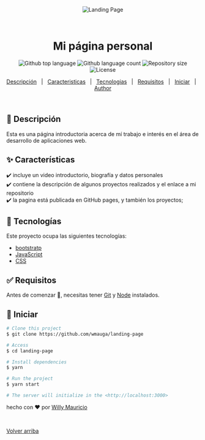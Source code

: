 <div align="center" id="top"> 
  <img src="./.github/app.gif" alt="Landing Page" />

  &#xa0;

  <!-- <a href="https://landingpage.netlify.app">Demo</a> -->
</div>

<h1 align="center">Mi página personal</h1>

<p align="center">
  <img alt="Github top language" src="https://img.shields.io/github/languages/top/wmaugar/landing-page?color=56BEB8">

  <img alt="Github language count" src="https://img.shields.io/github/languages/count/wmaugar/landing-page?color=56BEB8">

  <img alt="Repository size" src="https://img.shields.io/github/repo-size/wmaugar/landing-page?color=56BEB8">

  <img alt="License" src="https://img.shields.io/github/license/wmaugar/landing-page?color=56BEB8">

  <!-- <img alt="Github issues" src="https://img.shields.io/github/issues/wmaugar/landing-page?color=56BEB8" /> -->

  <!-- <img alt="Github forks" src="https://img.shields.io/github/forks/wmaugar/landing-page?color=56BEB8" /> -->

  <!-- <img alt="Github stars" src="https://img.shields.io/github/stars/wmaugar/landing-page?color=56BEB8" /> -->
</p>

<!-- Status -->

<!-- <h4 align="center"> 
	🚧  Landing Page 🚀 Under construction...  🚧
</h4> 

<hr> -->

<p align="center">
  <a href="#dart-about">Descripción</a> &#xa0; | &#xa0; 
  <a href="#sparkles-features">Caracteristicas</a> &#xa0; | &#xa0;
  <a href="#rocket-technologies">Tecnologias</a> &#xa0; | &#xa0;
  <a href="#white_check_mark-requirements">Requisitos</a> &#xa0; | &#xa0;
  <a href="#checkered_flag-starting">Iniciar</a> &#xa0; | &#xa0;
  <a href="https://github.com/wmaugar" target="_blank">Author</a>
</p>

<br>

## :dart: Descripción ##

Esta es una página introductoria acerca de mí trabajo e interés en el área de desarrollo de aplicaciones web.

## :sparkles: Características ##

:heavy_check_mark: incluye un video introductorio, biografía y datos personales\
:heavy_check_mark: contiene la descripción de algunos proyectos realizados y el enlace a mi repositorio\
:heavy_check_mark: la pagina está publicada en GitHub pages, y también los proyectos;

## :rocket: Tecnologías ##

Este proyecto ocupa las siguientes tecnologías:

- [bootstratp](https://getbootstrap.com/)
- [JavaScript](https://www.javascript.com/)
- [CSS](https://developer.mozilla.org/es/docs/Web/CSS)

## :white_check_mark: Requisitos ##

Antes de comenzar :checkered_flag:, necesitas tener [Git](https://git-scm.com) y [Node](https://nodejs.org/en/) instalados.

## :checkered_flag: Iniciar ##

```bash
# Clone this project
$ git clone https://github.com/wmauga/landing-page

# Access
$ cd landing-page

# Install dependencies
$ yarn

# Run the project
$ yarn start

# The server will initialize in the <http://localhost:3000>
```
hecho con :heart: por <a href="https://github.com/wmaugar/" target="_blank">Willy Mauricio</a>

&#xa0;

<a href="#top">Volver arriba</a>
